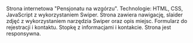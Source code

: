 Strona internetowa "Pensjonatu na wzgórzu". Technologie: HTML, CSS, JavaScript z wykorzystaniem Swiper.
Strona zawiera nawigację, slaider zdjęć z wykorzystaniem narzędzia Swiper oraz opis miejsc. Formularz do rejestracji i kontaktu.
Stopkę z informacjami i kontakcie. Strona jest responsywna.
